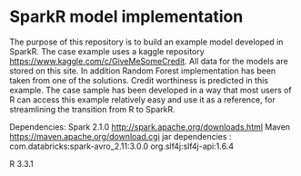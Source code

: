 # SparkR model implementation
The purpose of this repository is to build an example model developed in SparkR.
The case example uses a kaggle repository https://www.kaggle.com/c/GiveMeSomeCredit. All data for the models are stored on this site. In 
addition Random Forest implementation has been taken from one of the solutions. Credit worthiness is predicted in this example. The case sample has been developed in a way that most users of R can access this example relatively easy and use it as a reference, for streamlining the transition from R to SparkR.

Dependencies: 
Spark 2.1.0 http://spark.apache.org/downloads.html
Maven https://maven.apache.org/download.cgi
jar dependencies : 
com.databricks:spark-avro_2.11:3.0.0
org.slf4j:slf4j-api:1.6.4

R 3.3.1
